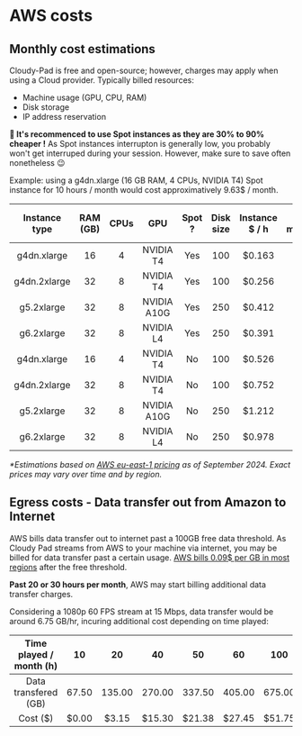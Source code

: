 # AWS costs

## Monthly cost estimations

Cloudy-Pad is free and open-source; however, charges may apply when using a Cloud provider. Typically billed resources:
- Machine usage (GPU, CPU, RAM)
- Disk storage
- IP address reservation

**💸 It's recommenced to use Spot instances as they are 30% to 90% cheaper !** As Spot instances interrupton is generally low, you probably won't get interruped during your session. However, make sure to save often nonetheless 😉

Example: using a g4dn.xlarge (16 GB RAM, 4 CPUs, NVIDIA T4) Spot instance for 10 hours / month would cost approximatively 9.63$ / month. 

| Instance type | RAM (GB) | CPUs |     GPU     | Spot ? | Disk size | Instance $ / h | h /  month | Compute $ / month | Disk / month $ | Total $ / month |
|:-------------:|:--------:|:----:|:-----------:|:------:|:---------:|:--------------:|:----------:|:-----------------:|:--------------:|:---------------:|
|  g4dn.xlarge  |    16    |   4  |  NVIDIA T4  |   Yes  |    100    |     $0.163     |     10     |       $1.63       |      $8.00     |      $9.63      |
|  g4dn.2xlarge |    32    |   8  |  NVIDIA T4  |   Yes  |    100    |     $0.256     |     30     |       $7.67       |      $8.00     |      $15.67     |
|   g5.2xlarge  |    32    |   8  | NVIDIA A10G |   Yes  |    250    |     $0.412     |     30     |       $12.36      |     $20.00     |      $32.36     |
|   g6.2xlarge  |    32    |   8  |  NVIDIA L4  |   Yes  |    250    |     $0.391     |     30     |       $11.73      |     $20.00     |      $31.73     |
|  g4dn.xlarge  |    16    |   4  |  NVIDIA T4  |   No   |    100    |     $0.526     |     10     |       $5.26       |      $8.00     |      $13.26     |
|  g4dn.2xlarge |    32    |   8  |  NVIDIA T4  |   No   |    100    |     $0.752     |     30     |       $22.56      |      $8.00     |      $30.56     |
|   g5.2xlarge  |    32    |   8  | NVIDIA A10G |   No   |    250    |     $1.212     |     30     |       $36.36      |     $20.00     |      $56.36     |
|   g6.2xlarge  |    32    |   8  |  NVIDIA L4  |   No   |    250    |     $0.978     |     30     |       $29.33      |     $20.00     |      $49.33     |

_*Estimations based on [AWS eu-east-1 pricing](https://aws.amazon.com/ec2/spot/pricing/) as of September 2024. Exact prices may vary over time and by region._

## Egress costs - Data transfer out from Amazon to Internet

AWS bills data transfer out to internet past a 100GB free data threshold. As Cloudy Pad streams from AWS to your machine via internet, you may be billed for data transfer past a certain usage. [AWS bills 0.09$ per GB in most regions](https://aws.amazon.com/ec2/pricing/on-demand/#Data_Transfer) after the free threshold. 

**Past 20 or 30 hours per month**, AWS may start billing additional data transfer charges. 

Considering a 1080p 60 FPS stream at 15 Mbps, data transfer would be around 6.75 GB/hr, incuring additional cost depending on time played:

| Time played / month (h) |   10  |   20   |   40   |   50   |   60   |   100  |
|:-----------------------:|:-----:|:------:|:------:|:------:|:------:|:------:|
|   Data transfered (GB)  | 67.50 | 135.00 | 270.00 | 337.50 | 405.00 | 675.00 |
|        Cost  ($)        | $0.00 |  $3.15 | $15.30 | $21.38 | $27.45 | $51.75 |